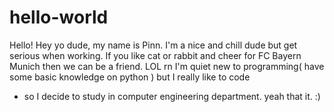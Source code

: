# hello-world
Hello!
Hey yo dude, my name is Pinn. I'm a nice and chill dude but get serious when working.
If you like cat or rabbit and cheer for FC Bayern Munich then we can be a friend. LOL
rn I'm quiet new to programming( have some basic knowledge on python ) but I really like to code
- so I decide to study in computer engineering department. yeah that it. :)
